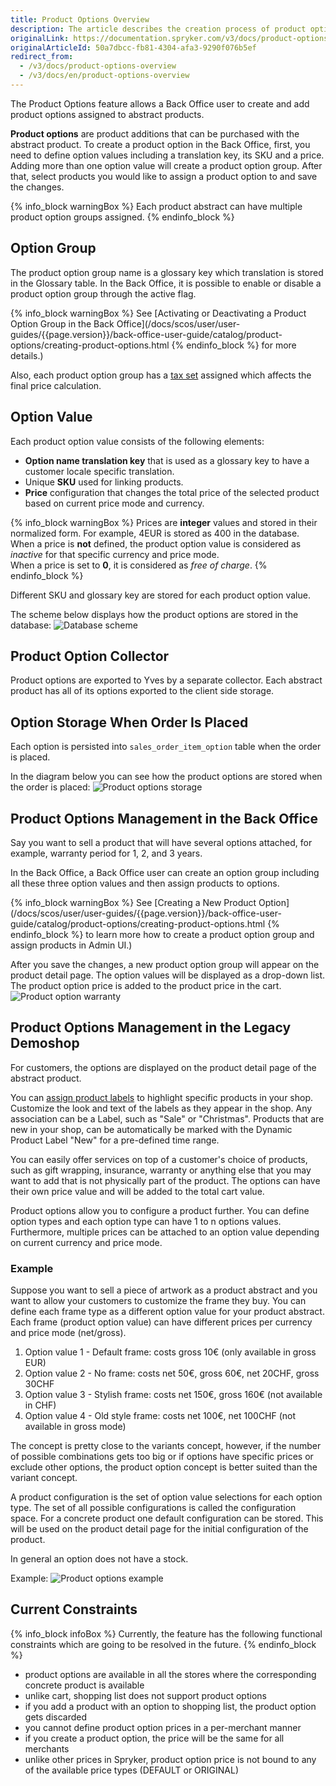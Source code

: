 ```yaml
---
title: Product Options Overview
description: The article describes the creation process of product options and how it is managed in the Back Office
originalLink: https://documentation.spryker.com/v3/docs/product-options-overview
originalArticleId: 50a7dbcc-fb81-4304-afa3-9290f076b5ef
redirect_from:
  - /v3/docs/product-options-overview
  - /v3/docs/en/product-options-overview
---
```


The Product Options feature allows a Back Office user to create and add product options assigned to abstract products.

**Product options** are product additions that can be purchased with the abstract product. To create a product option in the Back Office, first, you need to define option values including a translation key, its SKU and a price. Adding more than one option value will create a product option group. After that, select products you would like to assign a product option to and save the changes.

{% info_block warningBox %}
Each product abstract can have multiple product option groups assigned.
{% endinfo_block %}

## Option Group

The product option group name is a glossary key which translation is stored in the Glossary table. In the Back Office, it is possible to enable or disable a product option group through the active flag.

{% info_block warningBox %}
See [Activating or Deactivating a Product Option Group in the Back Office](/docs/scos/user/user-guides/{{page.version}}/back-office-user-guide/catalog/product-options/creating-product-options.html
{% endinfo_block %} for more details.)

Also, each product option group has a [tax set](https://documentation.spryker.com/v3/docs/reference-information-tax-module) assigned which affects the final price calculation.

## Option Value

Each product option value consists of the following elements:

* **Option name translation key** that is used as a glossary key to have a customer locale specific translation.
* Unique **SKU** used for linking products.
* **Price** configuration that changes the total price of the selected product based on current price mode and currency.

{% info_block warningBox %}
Prices are **integer** values and stored in their normalized form. For example, 4EUR is stored as 400 in the database. <br>When a price is **not** defined, the product option value is considered as *inactive* for that specific currency and price mode. <br>When a price is set to **0**, it is considered as *free of charge*.
{% endinfo_block %}

Different SKU and glossary key are stored for each product option value.

The scheme below displays how the product options are stored in the database:
![Database scheme](https://spryker.s3.eu-central-1.amazonaws.com/docs/Features/Product+Management/Product+Options/Product+Options+Overview/product_options_database_schema1.png) 

## Product Option Collector

Product options are exported to Yves by a separate collector. Each abstract product has all of its options exported to the client side storage.

## Option Storage When Order Is Placed

Each option is persisted into `sales_order_item_option` table when the order is placed.

In the diagram below you can see how the product options are stored when the order is placed:
![Product options storage](https://spryker.s3.eu-central-1.amazonaws.com/docs/Features/Product+Management/Product+Options/Product+Options+Overview/product_options_storage.png) 

## Product Options Management in the Back Office
Say you want to sell a product that will have several options attached, for example, warranty period for 1, 2, and 3 years.

In the Back Office, a Back Office user can create an option group including all these three option values and then assign products to options.

{% info_block warningBox %}
See [Creating a New Product Option](/docs/scos/user/user-guides/{{page.version}}/back-office-user-guide/catalog/product-options/creating-product-options.html
{% endinfo_block %} to learn more how to create a product option group and assign products in Admin UI.)

After you save the changes, a new product option group will appear on the product detail page. The option values will be displayed as a drop-down list. The product option price is added to the product price in the cart.
![Product option warranty](https://spryker.s3.eu-central-1.amazonaws.com/docs/Features/Product+Management/Product+Options/Product+Options+Overview/yves-product-option-warranty.png) 

##  Product Options Management in the Legacy Demoshop

For customers, the options are displayed on the product detail page of the abstract product.

You can [assign product labels](/docs/scos/user/user-guides/{{page.version}}/back-office-user-guide/products/product-labels/creating-a-product-label.html) to highlight specific products in your shop. Customize the look and text of the labels as they appear in the shop. Any association can be a Label, such as "Sale" or "Christmas". Products that are new in your shop, can be automatically be marked with the Dynamic Product Label "New" for a pre-defined time range.

You can easily offer services on top of a customer's choice of products, such as gift wrapping, insurance, warranty or anything else that you may want to add that is not physically part of the product. The options can have their own price value and will be added to the total cart value.

Product options allow you to configure a product further. You can define option types and each option type can have 1 to n options values. Furthermore, multiple prices can be attached to an option value depending on current currency and price mode.

### Example

Suppose you want to sell a piece of artwork as a product abstract and you want to allow your customers to customize the frame they buy. You can define each frame type as a different option value for your product abstract. Each frame (product option value) can have different prices per currency and price mode (net/gross).

1. Option value 1 - Default frame: costs gross 10€ (only available in gross EUR)
2. Option value 2 - No frame: costs net 50€, gross 60€, net 20CHF, gross 30CHF
3. Option value 3 - Stylish frame: costs net 150€, gross 160€ (not available in CHF)
4. Option value 4 - Old style frame: costs net 100€, net 100CHF (not available in gross mode)

The concept is pretty close to the variants concept, however, if the number of possible combinations gets too big or if options have specific prices or exclude other options, the product option concept is better suited than the variant concept.

A product configuration is the set of option value selections for each option type. The set of all possible configurations is called the configuration space. For a concrete product one default configuration can be stored. This will be used on the product detail page for the initial configuration of the product.

In general an option does not have a stock.

Example:
![Product options example](https://spryker.s3.eu-central-1.amazonaws.com/docs/Features/Product+Management/Product+Options/Product+Options+Overview/product_options.png) 

## Current Constraints
{% info_block infoBox %}
Currently, the feature has the following functional constraints which are going to be resolved in the future.
{% endinfo_block %}

* product options are available in all the stores where the corresponding concrete product is available
* unlike cart, shopping list does not support product options
* if you add a product with an option to shopping list, the product option gets discarded
* you cannot define product option prices in a per-merchant manner
* if you create a product option, the price will be the same for all merchants
* unlike other prices in Spryker, product option price is not bound to any of the available price types (DEFAULT or ORIGINAL)

<!-- Last review date: Mar 20, 2019 --> 
